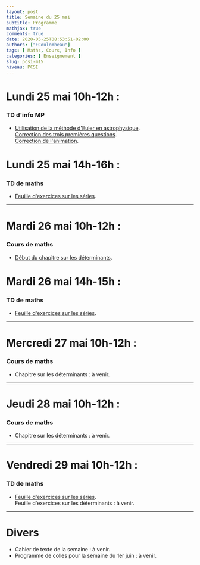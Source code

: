 ```yaml
---
layout: post
title: Semaine du 25 mai
subtitle: Programme
mathjax: true
comments: true
date: 2020-05-25T08:53:51+02:00
authors: ["FCoulombeau"]
tags: [ Maths, Cours, Info ]
categories: [ Enseignement ]
slug: pcsi-m15
niveau: PCSI
---
```


# Lundi 25 mai 10h-12h :
### TD d'info MP
- [Utilisation de la méthode d'Euler en astrophysique](https://fcoulombeau.github.io/cours/MP-Euler.pdf).  
  [Correction des trois premières questions](https://fcoulombeau.github.io/cours/EulerAstroFinal.py).  
  [Correction de l'animation](https://fcoulombeau.github.io/cours/EulerAstroAnimation.py).

# Lundi 25 mai 14h-16h :
### TD de maths
- [Feuille d'exercices sur les séries](https://fcoulombeau.github.io/cours/PCSI-Exo-15052020.pdf).

---

# Mardi 26 mai 10h-12h :
### Cours de maths
- [Début du chapitre sur les déterminants](https://fcoulombeau.github.io/cours/PCSI-Cours-26052020.pdf).

# Mardi 26 mai 14h-15h :
### TD de maths
- [Feuille d'exercices sur les séries](https://fcoulombeau.github.io/cours/PCSI-Exo-15052020.pdf).

---

# Mercredi 27 mai 10h-12h : 
### Cours de maths

- Chapitre sur les déterminants : à venir.

---

# Jeudi 28 mai 10h-12h : 
### Cours de maths

- Chapitre sur les déterminants : à venir.

---

# Vendredi 29 mai 10h-12h : 
### TD de maths

- [Feuille d'exercices sur les séries](https://fcoulombeau.github.io/cours/PCSI-Exo-15052020.pdf).  
  Feuille d'exercices sur les déterminants : à venir.

---

# Divers

- Cahier de texte de la semaine : à venir.
- Programme de colles pour la semaine du 1er juin : à venir.